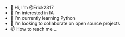 - 👋 Hi, I’m @Erick2317
- 👀 I’m interested in IA
- 🌱 I’m currently learning Python
- 💞️ I’m looking to collaborate on open source projects
- 📫 How to reach me ...

<!---
Erick2317/Erick2317 is a ✨ special ✨ repository because its `README.md` (this file) appears on your GitHub profile.
You can click the Preview link to take a look at your changes.
--->
